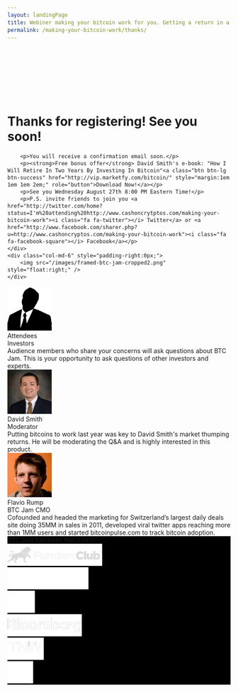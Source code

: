 ```yaml
---
layout: landingPage
title: Webiner making your bitcoin work for you. Getting a return in a flat market.
permalink: /making-your-bitcoin-work/thanks/
---
```

<div class="row" style="padding:2em;">
	<h4>&nbsp;</h4>
</div>	


<div class="row">
	<div class="col-md-6">

<h1> Thanks for registering! See you soon!</h1>

		<p>You will receive a confirmation email soon.</p>
		<p><strong>Free bonus offer</strong> David Smith's e-book: "How I Will Retire In Two Years By Investing In Bitcoin"<a class="btn btn-lg btn-success" href="http://vip.marketfy.com/bitcoin/" style="margin:1em 1em 1em 2em;" role="button">Download Now!</a></p>
		<p>See you Wednesday August 27th 8:00 PM Eastern Time!</p>
		<p>P.S. invite friends to join you <a href="http://twitter.com/home?status=I'm%20attending%20http://www.cashoncrytptos.com/making-your-bitcoin-work"><i class="fa fa-twitter"></i> Twitter</a> or <a href="http://www.facebook.com/sharer.php?u=http://www.cashoncryptos.com/making-your-bitcoin-work"><i class="fa fa-facebook-square"></i> Facebook</a></p>
	</div>
	<div class="col-md-6" style="padding-right:0px;">
		<img src="/images/framed-btc-jam-cropped2.png" style="float:right;" />
	</div>
</div>

<div class="row support">
	<div class="col-md-4">
		<img src="/images/attendee.png" class="person"/>
		<div>Attendees</div>
		<div>Investors</div>
		<div class="bio">
		Audience members who share your concerns will ask questions about BTC Jam. This is your opportunity to ask questions of other investors and experts.
		</div>
	</div>
	<div class="col-md-4">
		<img src="/images/davesmith.jpg" class="person"/>
		<div>David Smith</div>
		<div>Moderator</div>
		<div class="bio">
		Putting bitcoins to work last year was key to David Smith's market thumping returns. He will be moderating the Q&A and is highly interested in this product.
		</div>
	</div>	
	<div class="col-md-4">
		<div>
			<img src="/images/flavioRump.jpg" class="person"/>
			<div>Flavio Rump</div>
			<div>BTC Jam CMO</div>
		</div>
		<div class="bio">
		Cofounded and headed the marketing for Switzerland’s largest daily deals site doing 35MM in sales in 2011, developed viral twitter apps reaching more than 1MM users and started bitcoinpulse.com to track bitcoin adoption.</div>
	</div>	
</div>

<div class="row featured" style="background:#000">
	<div class="text-center">BTC Jam has been featured in:</div>
	<div>
		<div class="col-md-2">
			<img alt="Funders_club" src="/images/funders_club-d1ec5c90bdb42a777ac6f89846603718.png">
		</div>
		<div class="col-md-2">
			<img alt="Ribbit" src="/images/ribbit-7b48e3839ce2869c3179c82ecad972e9.png">
		</div>
		<div class="col-md-2">
			<img alt="500startups" src="/images/500startups-b5618b075e6e22a49615b4bb41997ca4.png">
		</div>
		<div class="col-md-2">
			<img alt="Bloomberg" src="/images/bloomberg-b0a8dd5a452feb9bd7ae67cf3ee6e15d.png">
		</div>
		<div class="col-md-2">
			<img alt="Tnw" src="/images/tnw-a1a31b4ebc4b1e836a69f8d1b638e802.png">
		</div>
		<div class="col-md-2">
			<img alt="Tc" src="/images/tc-9fa553e24bf1a32ad78c9eacaf78e58b.png">
		</div>
</div>
</div>
